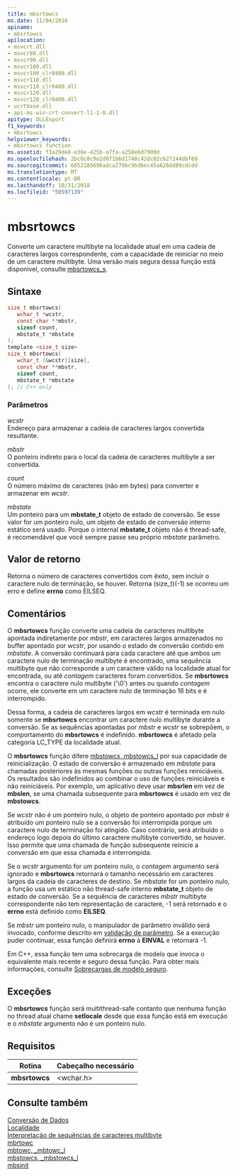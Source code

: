 ```yaml
---
title: mbsrtowcs
ms.date: 11/04/2016
apiname:
- mbsrtowcs
apilocation:
- msvcrt.dll
- msvcr80.dll
- msvcr90.dll
- msvcr100.dll
- msvcr100_clr0400.dll
- msvcr110.dll
- msvcr110_clr0400.dll
- msvcr120.dll
- msvcr120_clr0400.dll
- ucrtbase.dll
- api-ms-win-crt-convert-l1-1-0.dll
apitype: DLLExport
f1_keywords:
- mbsrtowcs
helpviewer_keywords:
- mbsrtowcs function
ms.assetid: f3a29de8-e36e-425b-a7fa-a258e6d7909d
ms.openlocfilehash: 2bc0c8c9e2d871b6d1748c42dc02c627244dbf69
ms.sourcegitcommit: 6052185696adca270bc9bdbec45a626dd89cdcdd
ms.translationtype: MT
ms.contentlocale: pt-BR
ms.lasthandoff: 10/31/2018
ms.locfileid: "50597139"
---
```

# <a name="mbsrtowcs"></a>mbsrtowcs

Converte um caractere multibyte na localidade atual em uma cadeia de caracteres largos correspondente, com a capacidade de reiniciar no meio de um caractere multibyte. Uma versão mais segura dessa função está disponível, consulte [mbsrtowcs_s](mbsrtowcs-s.md).

## <a name="syntax"></a>Sintaxe

```C
size_t mbsrtowcs(
   wchar_t *wcstr,
   const char **mbstr,
   sizeof count,
   mbstate_t *mbstate
);
template <size_t size>
size_t mbsrtowcs(
   wchar_t (&wcstr)[size],
   const char **mbstr,
   sizeof count,
   mbstate_t *mbstate
); // C++ only
```

### <a name="parameters"></a>Parâmetros

*wcstr*<br/>
Endereço para armazenar a cadeia de caracteres largos convertida resultante.

*mbstr*<br/>
O ponteiro indireto para o local da cadeia de caracteres multibyte a ser convertida.

*count*<br/>
O número máximo de caracteres (não em bytes) para converter e armazenar em *wcstr*.

*mbstate*<br/>
Um ponteiro para um **mbstate_t** objeto de estado de conversão. Se esse valor for um ponteiro nulo, um objeto de estado de conversão interno estático será usado. Porque o internal **mbstate_t** objeto não é thread-safe, é recomendável que você sempre passe seu próprio *mbstate* parâmetro.

## <a name="return-value"></a>Valor de retorno

Retorna o número de caracteres convertidos com êxito, sem incluir o caractere nulo de terminação, se houver. Retorna (size_t)(-1) se ocorreu um erro e define **errno** como EILSEQ.

## <a name="remarks"></a>Comentários

O **mbsrtowcs** função converte uma cadeia de caracteres multibyte apontada indiretamente por *mbstr*, em caracteres largos armazenados no buffer apontado por *wcstr*, por usando o estado de conversão contido em *mbstate*. A conversão continuará para cada caractere até que ambos um caractere nulo de terminação multibyte é encontrado, uma sequência multibyte que não corresponde a um caractere válido na localidade atual for encontrada, ou até *contagem* caracteres foram convertidos. Se **mbsrtowcs** encontra o caractere nulo multibyte ('\0') antes ou quando *contagem* ocorre, ele converte em um caractere nulo de terminação 16 bits e é interrompido.

Dessa forma, a cadeia de caracteres largos em *wcstr* é terminada em nulo somente se **mbsrtowcs** encontrar um caractere nulo multibyte durante a conversão. Se as sequências apontadas por *mbstr* e *wcstr* se sobrepõem, o comportamento do **mbsrtowcs** é indefinido. **mbsrtowcs** é afetado pela categoria LC_TYPE da localidade atual.

O **mbsrtowcs** função difere [mbstowcs, mbstowcs_l](mbstowcs-mbstowcs-l.md) por sua capacidade de reinicialização. O estado de conversão é armazenado em *mbstate* para chamadas posteriores às mesmas funções ou outras funções reiniciáveis. Os resultados são indefinidos ao combinar o uso de funções reiniciáveis e não reiniciáveis.  Por exemplo, um aplicativo deve usar **mbsrlen** em vez de **mbslen**, se uma chamada subsequente para **mbsrtowcs** é usado em vez de **mbstowcs**.

Se *wcstr* não é um ponteiro nulo, o objeto de ponteiro apontado por *mbstr* é atribuído um ponteiro nulo se a conversão foi interrompida porque um caractere nulo de terminação foi atingido. Caso contrário, será atribuído o endereço logo depois do último caractere multibyte convertido, se houver. Isso permite que uma chamada de função subsequente reinicie a conversão em que essa chamada é interrompida.

Se o *wcstr* argumento for um ponteiro nulo, o *contagem* argumento será ignorado e **mbsrtowcs** retornará o tamanho necessário em caracteres largos da cadeia de caracteres de destino. Se *mbstate* for um ponteiro nulo, a função usa um estático não thread-safe interno **mbstate_t** objeto de estado de conversão. Se a sequência de caracteres *mbstr* multibyte correspondente não tem representação de caractere, -1 será retornado e o **errno** está definido como **EILSEQ**.

Se *mbstr* um ponteiro nulo, o manipulador de parâmetro inválido será invocado, conforme descrito em [validação de parâmetro](../../c-runtime-library/parameter-validation.md). Se a execução puder continuar, essa função definirá **errno** à **EINVAL** e retornará -1.

Em C++, essa função tem uma sobrecarga de modelo que invoca o equivalente mais recente e seguro dessa função. Para obter mais informações, consulte [Sobrecargas de modelo seguro](../../c-runtime-library/secure-template-overloads.md).

## <a name="exceptions"></a>Exceções

O **mbsrtowcs** função será multithread-safe contanto que nenhuma função no thread atual chame **setlocale** desde que essa função está em execução e o *mbstate* argumento não é um ponteiro nulo.

## <a name="requirements"></a>Requisitos

|Rotina|Cabeçalho necessário|
|-------------|---------------------|
|**mbsrtowcs**|\<wchar.h>|

## <a name="see-also"></a>Consulte também

[Conversão de Dados](../../c-runtime-library/data-conversion.md)<br/>
[Localidade](../../c-runtime-library/locale.md)<br/>
[Interpretação de sequências de caracteres multibyte](../../c-runtime-library/interpretation-of-multibyte-character-sequences.md)<br/>
[mbrtowc](mbrtowc.md)<br/>
[mbtowc, _mbtowc_l](mbtowc-mbtowc-l.md)<br/>
[mbstowcs, _mbstowcs_l](mbstowcs-mbstowcs-l.md)<br/>
[mbsinit](mbsinit.md)<br/>
